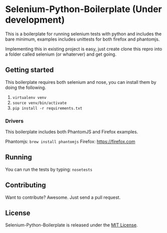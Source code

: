 # Selenium-Python-Boilerplate (Under development)

This is a boilerplate for running selenium tests with python and includes the bare minimum, examples includes unittests for both firefox and phantomjs.

Implementing this in existing project is easy, just create clone this repro into a folder called selenium (or whaterver) and get going.


## Getting started

This boilerplate requires both selenium and nose, you can install them by doing the following.

1. `virtualenv venv`
2. `source venv/bin/activate`
3. `pip install -r requirements.txt`


### Drivers

This boilerplate includes both PhantomJS and Firefox examples.

Phantomjs: `brew install phantomjs`
Firefox: https://firefox.com


## Running

You can run the tests by typing: `nosetests`


## Contributing

Want to contribute? Awesome. Just send a pull request.


## License

Selenium-Python-Boilerplate is released under the [MIT License](http://www.opensource.org/licenses/MIT).
